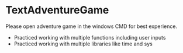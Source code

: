 # TextAdventureGame
Please open adventure game in the windows CMD for best experience.

- Practiced working with multiple functions including user inputs
- Practiced working with multiple libraries like time and sys
